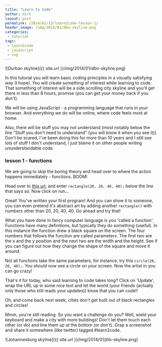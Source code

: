 ```yaml
---
title: "Learn to Code"
author: dirk
layout: post
permalink: /2014/01/13/learn2code-lesson-1/
header_image: /img/2014/01/dbn-skyline.png
categories:
 - tutorial
tags:
 - learn2code
 - javascript
 - svg
---
```


![Durban skyline]({{ site.url }}/img/2014/01/dbn-skyline.png)

In this tutorial you will learn basic coding principles in a visually satisfying way (I hope). You will create something of interest while learning to code. That something of interest will be a side scrolling city skyline and you'll get there in less than 8 hours, promise (you can get your money back if you don't). 

We will be using JavaScript - a programming language that runs in your browser. And everything we do will be online, where code feels most at home.

Also, there will be stuff you may not understand (most notably below the line "Stuff you don't need to understand" (you will know it when you see it)). Don't be scared, I've been doing this for more than 10 years and I still see lots of stuff I don't understand, I just blame it on other people writing ununderstandable code.

### lesson 1 - functions

We are going to skip the boring theory and head over to where the action happens immediately - functions. BOOM!

Head over to [this url](http://jsfiddle.net/dirkcuys/nXUQ4/), and enter ```rectangle(20, 20, 40, 40);``` below the line that says so. Now click on run...

Great! You've written your first program! And you can show it to someone, you can even pretend it's abstract art by adding another ```rectangle()``` with numbers other than 20, 20, 40, 40. Go ahead and try that!

What you have done in fancy computer language is you 'called a function'. Functions have many definitions, but typically they do something (useful). In this instance the function drew a black square on the screen. The four numbers that follows the function are called parameters. The first two are the x and the y position and the next two are the width and the height. See if you can figure out how they change the shape of the square and move it around.

Not all functions take the same parameters, for instance, try this ```circle(20, 20, 40);```. You should now see a circle on your screen. Now the artist in you can go crazy!

That's it for today, who said learning to code takes long? Click on 'Update', wrap the URL up in some nice text and let the world (your friends (actually only those who still reads your updates)) know that you can code!!

Oh, and come back next week, cities don't get built out of black rectangles and circles!

Mmm, you're still reading. So you want a challenge do you? Well, wield your keyboard and make a city with more buildings! Don't let them touch each other (or do) and line them up at the bottom (or don't). Grap a screenshot and share it somewhere (like twitter) tagged #learn2code.

![Johannesburg skyline]({{ site.url }}/img/2014/01/jhb-skyline.png)
